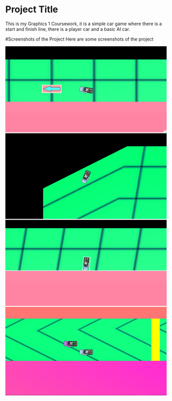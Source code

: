 # Project Title
This is my Graphics 1 Coursework, it is a simple car game where there is a start and finish line, there is a player car and a basic AI car.


#Screenshots of the Project
Here are some screenshots of the project

![image1](Screenshots/graphics1car.png)
![image2](Screenshots/graphics1car2.png)
![image3](Screenshots/graphics1car3.png)
![image4](Screenshots/graphics1car4.png)


